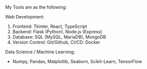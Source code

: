 My Tools are as the following:

Web Development:
1) Frontend: Tkinter, React, TypeScript
2) Backend: Flask (Python), Node.js (Express)
3) Database: SQL (MySQL, MariaDB), MongoDB
4) Version Control: Git/Github, CI/CD: Docker

Data Science / Machine Learning:
- Numpy, Pandas, Matplotlib, Seaborn, Scikit-Learn, TensorFlow

<!--
**AlienX77-cmd/AlienX77-cmd** is a ✨ _special_ ✨ repository because its `README.md` (this file) appears on your GitHub profile.

Here are some ideas to get you started:

- 🔭 I’m currently working on ...
- 🌱 I’m currently learning ...
- 👯 I’m looking to collaborate on ...
- 🤔 I’m looking for help with ...
- 💬 Ask me about ...
- 📫 How to reach me: ...
- 😄 Pronouns: ...
- ⚡ Fun fact: ...
-->
